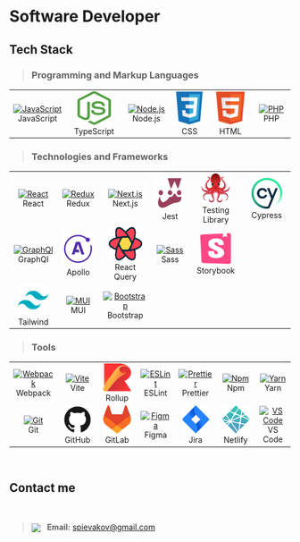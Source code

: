 # Software Developer

## Tech Stack

> ### Programming and Markup Languages

<table width='100%'>
  <tr>
    <td align="center" width="140">
      <a href="#">
        <img src="https://upload.wikimedia.org/wikipedia/commons/thumb/9/99/Unofficial_JavaScript_logo_2.svg/1024px-Unofficial_JavaScript_logo_2.svg.png" width="60" height="60" alt="JavaScript" />
      </a>
      <br>JavaScript
    </td>
    <td align="center" width="140">
      <a href="#">
        <img src="./assets/node-js.svg" width="60" height="60" alt="TypeScript" />
      </a>
      <br>TypeScript
    </td>
    <td align="center" width="140">
      <a href="#">
        <img src="https://upload.wikimedia.org/wikipedia/commons/thumb/4/4c/Typescript_logo_2020.svg/1200px-Typescript_logo_2020.svg.png" width="60" height="60" alt="Node.js" />
      </a>
      <br>Node.js
    </td>
    <td align="center" width="140">
      <a href="#" >
        <img src="https://github.com/devicons/devicon/blob/master/icons/css3/css3-original.svg" width="60" height="60" alt="CSS" />
      </a>
      <br>CSS
    </td>
    <td align="center" width="140">
      <a href="#" >
        <img src="https://github.com/devicons/devicon/blob/master/icons/html5/html5-original.svg" width="60" height="60" alt="HTML" />
      </a>
      <br>HTML
    </td>
    <td align="center" width="140">
      <a href="#" >
        <img src="https://upload.wikimedia.org/wikipedia/commons/2/27/PHP-logo.svg" width="60" height="60" alt="PHP" />
      </a>
      <br>PHP
    </td>
  </tr>
</table>

> ### Technologies and Frameworks

<table width='100%'>
  <tr>
    <td align="center" width="140">
      <a href="#">
        <img src="https://brandlogos.net/wp-content/uploads/2020/09/react-logo.png" width="60" height="60" alt="React" />
      </a>
      <br>React
    </td>
    <td align="center" width="140">
      <a href="#">
        <img src="https://cdn.worldvectorlogo.com/logos/redux.svg" width="60" height="60" alt="Redux" />
      </a>
      <br>Redux
    </td>
    <td align="center" width="140">
      <a href="#" >
        <img src="https://raw.githubusercontent.com/samfromaway/samfromaway/master/.github/images/nextjs.png" width="60" height="60" alt="Next.js" />
      </a>
      <br>Next.js
    </td>
    <td align="center" width="140">
      <a href="#" >
        <img src="./assets/jest.png" width="60" height="60" alt="Jest" />
      </a>
      <br>Jest
    </td>
    <td align="center" width="140">
      <a href="#" >
        <img src="./assets/testing-library.png" width="55" height="55" alt="Testing Library" />
      </a>
      <br>Testing Library
    </td>
    <td align="center" width="140">
      <a href="#" >
        <img src="./assets/cypress.png" width="55" height="55" alt="Cypress" />
      </a>
      <br>Cypress
    </td>
  </tr>

  <tr>
    <td align="center" width="140">
      <a href="#" >
        <img src="https://upload.wikimedia.org/wikipedia/commons/thumb/1/17/GraphQL_Logo.svg/2048px-GraphQL_Logo.svg.png" width="60" height="60" alt="GraphQl" />
      </a>
      <br>GraphQl
    </td>
    <td align="center" width="140">
      <a href="#" >
        <img src="./assets/apollo.png" width="60" height="60" alt="Apollo Client" />
      </a>
      <br>Apollo
    </td>
    <td align="center" width="140">
      <a href="#" >
        <img src="./assets/react-query.svg" width="60" height="60" alt="React Query" />
      </a>
      <br>React Query
    </td>
     <td align="center" width="140">
      <a href="#" >
        <img src="https://brandeps.com/icon-download/S/Sass-icon-vector-04.svg" width="55" height="55" alt="Sass" />
      </a>
      <br>Sass
    </td>
    <td align="center" width="140">
      <a href="#" >
        <img src="./assets/storybook.svg" width="55" height="55" alt="Storybook" />
      </a>
      <br>Storybook
    </td>
  </tr>

   <tr>
     <td align="center" width="140">
      <a href="#" >
        <img src="./assets/tailwind.png" width="55" height="55" alt="Tailwind" />
      </a>
      <br>Tailwind
    </td>
    <td align="center" width="140">
      <a href="#" >
        <img src="https://media.zeemly.com/zeemly/product/material-ui.png" width="55" height="55" alt="MUI" />
      </a>
      <br>MUI
    </td>
    <td align="center" width="140">
      <a href="#" >
        <img src="https://cdn.worldvectorlogo.com/logos/bootstrap-4.svg" width="55" height="55" alt="Bootstrap" />
      </a>
      <br>Bootstrap
    </td>
  </tr>
</table>

> ### Tools

<table width='100%'>
  <tr>
    <td align="center" width="130">
      <a href="#">
        <img src="https://brandeps.com/icon-download/W/Webpack-icon-vector-02.svg" width="50" height="50" alt="Webpack" />
      </a>
      <br>Webpack
    </td>
    <td align="center" width="130">
      <a href="#">
        <img src="https://vitejs.dev/logo.svg" width="50" height="50" alt="Vite" />
      </a>
      <br>Vite
    </td>
    <td align="center" width="130">
      <a href="#">
        <img src="./assets/rollup.svg" width="50" height="50" alt="Rollup" />
      </a>
      <br>Rollup
    </td>
    <td align="center" width="130">
      <a href="#" >
        <img src="https://brandeps.com/icon-download/E/Eslint-icon-vector-02.svg" width="50" height="50" alt="ESLint" />
      </a>
      <br>ESLint
    </td>
    <td align="center" width="130">
      <a href="#" >
        <img src="https://brandeps.com/icon-download/P/Prettier-icon-vector-02.svg" width="50" height="50" alt="Prettier" />
      </a>
      <br>Prettier
    </td>
    <td align="center" width="130">
      <a href="#" >
        <img src="https://brandeps.com/icon-download/N/Npm-icon-vector-05.svg" width="50" height="50" alt="Npm" />
      </a>
      <br>Npm
    </td>
    <td align="center" width="130">
      <a href="#" >
        <img src="https://brandeps.com/icon-download/Y/Yarn-icon-vector-03.svg" width="50" height="50" alt="Yarn" />
      </a>
      <br>Yarn
    </td>
  </tr>

  <tr>
    <td align="center" width="130">
      <a href="#" >
        <img src="https://upload.wikimedia.org/wikipedia/commons/thumb/3/3f/Git_icon.svg/1200px-Git_icon.svg.png" width="50" height="50" alt="Git" />
      </a>
      <br>Git
    </td>
    <td align="center" width="130">
      <a href="#" >
        <img src="https://github.com/devicons/devicon/blob/master/icons/github/github-original.svg" width="50" height="50" alt="GitHub" />
      </a>
      <br>GitHub
    </td>
    <td align="center" width="130">
      <a href="#" >
        <img src="./assets/gitlab.svg" width="50" height="50" alt="GitLab" />
      </a>
      <br>GitLab
    </td>
    <td align="center" width="130">
      <a href="#" >
        <img src="https://upload.wikimedia.org/wikipedia/commons/3/33/Figma-logo.svg" width="50" height="50" alt="Figma" />
      </a>
      <br>Figma
    </td>
    <td align="center" width="130">
      <a href="#" >
        <img src="./assets/jira.png" width="50" height="50" alt="Jira" />
      </a>
      <br>Jira
    </td>
    <td align="center" width="130">
      <a href="#" >
        <img src="./assets/netlify.png" width="50" height="50" alt="Netlify" />
      </a>
      <br>Netlify
    </td>
    <td align="center" width="130">
      <a href="#" >
        <img src="https://upload.wikimedia.org/wikipedia/commons/9/9a/Visual_Studio_Code_1.35_icon.svg" width="50" height="50" alt="VS Code" />
      </a>
      <br>VS Code
    </td>
  </tr>
</table>

<br/>

## Contact me

<br/>

> <img src="assets/gmailnew.png" align="center" width="25">&nbsp;&nbsp; **Email:** spievakov@gmail.com
